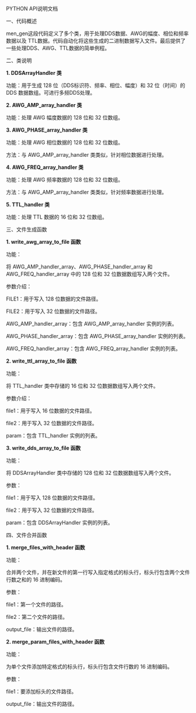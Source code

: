 PYTHON API说明文档

一、代码概述

men_gen这段代码定义了多个类，用于处理DDS数据、AWG的幅度、相位和频率数据以及 TTL数据。代码自动化将这些生成的二进制数据写入文件。最后提供了一些处理DDS、AWG、TTL数据的简单例程。

二、类说明

**1. DDSArrayHandler 类**

功能：用于生成 128 位（DDS标识符、频率、相位、幅度）和 32 位（时间）的 DDS 数据数组。可进行多频DDS处理。

**2. AWG_AMP_array_handler 类**

功能：处理 AWG 幅度数据的 128 位和 32 位数组。

**3. AWG_PHASE_array_handler 类**

功能：处理 AWG 相位数据的 128 位和 32 位数组。

方法：与 AWG_AMP_array_handler 类类似，针对相位数据进行处理。

**4. AWG_FREQ_array_handler 类**

功能：处理 AWG 频率数据的 128 位和 32 位数组。

方法：与 AWG_AMP_array_handler 类类似，针对频率数据进行处理。

**5. TTL_handler 类**

功能：处理 TTL 数据的 16 位和 32 位数组。

三、文件生成函数

**1. write_awg_array_to_file 函数**

功能：

将 AWG_AMP_handler_array、AWG_PHASE_handler_array 和 AWG_FREQ_handler_array 中的 128 位和 32 位数据数组写入两个文件。

参数介绍：

FILE1：用于写入 128 位数据的文件路径。

FILE2：用于写入 32 位数据的文件路径。

AWG_AMP_handler_array：包含 AWG_AMP_array_handler 实例的列表。

AWG_PHASE_handler_array：包含 AWG_PHASE_array_handler 实例的列表。

AWG_FREQ_handler_array：包含 AWG_FREQ_array_handler 实例的列表。

**2. write_ttl_array_to_file 函数**

功能：

将 TTL_handler 类中存储的 16 位和 32 位数据数组写入两个文件。

参数介绍：

file1：用于写入 16 位数据的文件路径。

file2：用于写入 32 位数据的文件路径。

param：包含 TTL_handler 实例的列表。

**3. write_dds_array_to_file 函数**

功能：

将 DDSArrayHandler 类中存储的 128 位和 32 位数据数组写入两个文件。

参数：

file1：用于写入 128 位数据的文件路径。

file2：用于写入 32 位数据的文件路径。

param：包含 DDSArrayHandler 实例的列表。

四、文件合并函数

**1. merge_files_with_header 函数**

功能：

合并两个文件，并在新文件的第一行写入指定格式的标头行，标头行包含两个文件行数之和的 16 进制编码。

参数：

file1：第一个文件的路径。

file2：第二个文件的路径。

output_file：输出文件的路径。

**2. merge_param_files_with_header 函数**

功能：

为单个文件添加特定格式的标头行，标头行包含文件行数的 16 进制编码。

参数：

file1：要添加标头的文件路径。

output_file：输出文件的路径。
